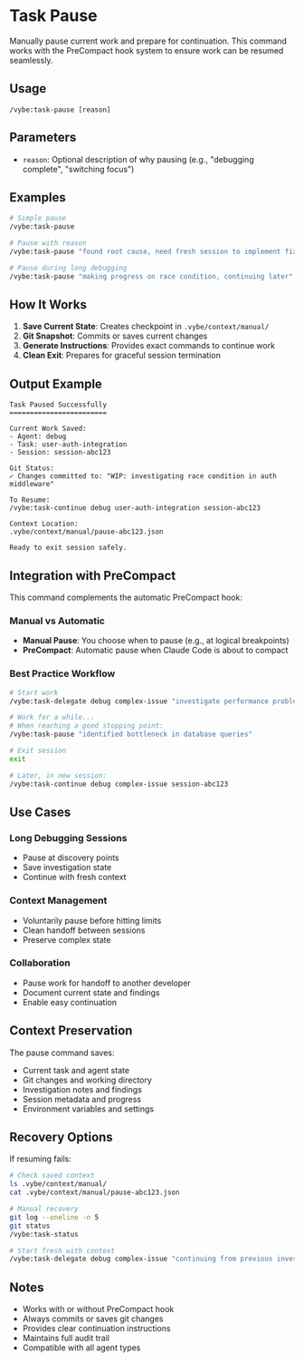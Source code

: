 # Task Pause

Manually pause current work and prepare for continuation. This command works with the PreCompact hook system to ensure work can be resumed seamlessly.

## Usage

```
/vybe:task-pause [reason]
```

## Parameters

- `reason`: Optional description of why pausing (e.g., "debugging complete", "switching focus")

## Examples

```bash
# Simple pause
/vybe:task-pause

# Pause with reason
/vybe:task-pause "found root cause, need fresh session to implement fix"

# Pause during long debugging
/vybe:task-pause "making progress on race condition, continuing later"
```

## How It Works

1. **Save Current State**: Creates checkpoint in `.vybe/context/manual/`
2. **Git Snapshot**: Commits or saves current changes
3. **Generate Instructions**: Provides exact commands to continue work
4. **Clean Exit**: Prepares for graceful session termination

## Output Example

```
Task Paused Successfully
========================

Current Work Saved:
- Agent: debug
- Task: user-auth-integration
- Session: session-abc123

Git Status:
✓ Changes committed to: "WIP: investigating race condition in auth middleware"

To Resume:
/vybe:task-continue debug user-auth-integration session-abc123

Context Location:
.vybe/context/manual/pause-abc123.json

Ready to exit session safely.
```

## Integration with PreCompact

This command complements the automatic PreCompact hook:

### Manual vs Automatic
- **Manual Pause**: You choose when to pause (e.g., at logical breakpoints)
- **PreCompact**: Automatic pause when Claude Code is about to compact

### Best Practice Workflow
```bash
# Start work
/vybe:task-delegate debug complex-issue "investigate performance problem"

# Work for a while...
# When reaching a good stopping point:
/vybe:task-pause "identified bottleneck in database queries"

# Exit session
exit

# Later, in new session:
/vybe:task-continue debug complex-issue session-abc123
```

## Use Cases

### Long Debugging Sessions
- Pause at discovery points
- Save investigation state
- Continue with fresh context

### Context Management
- Voluntarily pause before hitting limits
- Clean handoff between sessions
- Preserve complex state

### Collaboration
- Pause work for handoff to another developer
- Document current state and findings
- Enable easy continuation

## Context Preservation

The pause command saves:
- Current task and agent state
- Git changes and working directory
- Investigation notes and findings
- Session metadata and progress
- Environment variables and settings

## Recovery Options

If resuming fails:
```bash
# Check saved context
ls .vybe/context/manual/
cat .vybe/context/manual/pause-abc123.json

# Manual recovery
git log --oneline -n 5
git status
/vybe:task-status

# Start fresh with context
/vybe:task-delegate debug complex-issue "continuing from previous investigation"
```

## Notes

- Works with or without PreCompact hook
- Always commits or saves git changes
- Provides clear continuation instructions
- Maintains full audit trail
- Compatible with all agent types